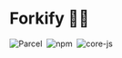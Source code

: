 # Forkify 🍕🍔

![Parcel](https://img.shields.io/badge/parcel-v2.0.0-red)
&nbsp;![npm](https://img.shields.io/badge/npm-v6.14.15-yellow)
&nbsp;![core-js](https://img.shields.io/badge/core--js-v3.21.1-informational)

<!-- ## Netlify link - -->
<!-- ### https://forkifyfast.netlify.app/ -->
